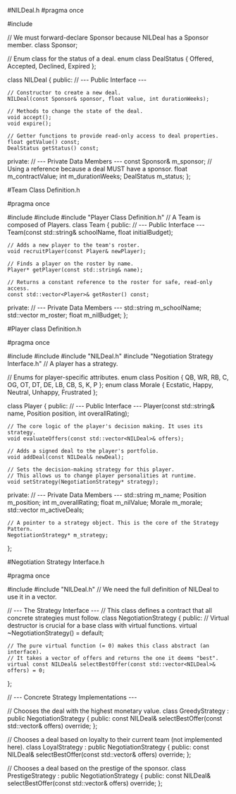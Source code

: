 #NILDeal.h
#pragma once

#include <string>

// We must forward-declare Sponsor because NILDeal has a Sponsor member.
class Sponsor;

// Enum class for the status of a deal.
enum class DealStatus {
    Offered,
    Accepted,
    Declined,
    Expired
};

class NILDeal {
public:
    // --- Public Interface ---

    // Constructor to create a new deal.
    NILDeal(const Sponsor& sponsor, float value, int durationWeeks);

    // Methods to change the state of the deal.
    void accept();
    void expire();

    // Getter functions to provide read-only access to deal properties.
    float getValue() const;
    DealStatus getStatus() const;

private:
    // --- Private Data Members ---
    const Sponsor& m_sponsor; // Using a reference because a deal MUST have a sponsor.
    float m_contractValue;
    int m_durationWeeks;
    DealStatus m_status;
};


#Team Class Definition.h

#pragma once

#include <string>
#include <vector>
#include "Player Class Definition.h" // A Team is composed of Players.
class Team {
public:
    // --- Public Interface ---
    Team(const std::string& schoolName, float initialBudget);

    // Adds a new player to the team's roster.
    void recruitPlayer(const Player& newPlayer);

    // Finds a player on the roster by name.
    Player* getPlayer(const std::string& name);

    // Returns a constant reference to the roster for safe, read-only access.
    const std::vector<Player>& getRoster() const;

private:
    // --- Private Data Members ---
    std::string m_schoolName;
    std::vector<Player> m_roster;
    float m_nilBudget;
};

#Player class Definition.h

#pragma once

#include <string>
#include <vector>
#include "NILDeal.h"
#include "Negotiation Strategy Interface.h" // A player has a strategy.

// Enums for player-specific attributes.
enum class Position { QB, WR, RB, C, OG, OT, DT, DE, LB, CB, S, K, P };
enum class Morale { Ecstatic, Happy, Neutral, Unhappy, Frustrated };


class Player {
public:
    // --- Public Interface ---
    Player(const std::string& name, Position position, int overallRating);

    // The core logic of the player's decision making. It uses its strategy.
    void evaluateOffers(const std::vector<NILDeal>& offers);

    // Adds a signed deal to the player's portfolio.
    void addDeal(const NILDeal& newDeal);

    // Sets the decision-making strategy for this player.
    // This allows us to change player personalities at runtime.
    void setStrategy(NegotiationStrategy* strategy);

private:
    // --- Private Data Members ---
    std::string m_name;
    Position m_position;
    int m_overallRating;
    float m_nilValue;
    Morale m_morale;
    std::vector<NILDeal> m_activeDeals;

    // A pointer to a strategy object. This is the core of the Strategy Pattern.
    NegotiationStrategy* m_strategy;
};

#Negotiation Strategy Interface.h

#pragma once

#include <vector>
#include "NILDeal.h" // We need the full definition of NILDeal to use it in a vector.

// --- The Strategy Interface ---
// This class defines a contract that all concrete strategies must follow.
class NegotiationStrategy {
public:
    // Virtual destructor is crucial for a base class with virtual functions.
    virtual ~NegotiationStrategy() = default;

    // The pure virtual function (= 0) makes this class abstract (an interface).
    // It takes a vector of offers and returns the one it deems "best".
    virtual const NILDeal& selectBestOffer(const std::vector<NILDeal>& offers) = 0;
};


// --- Concrete Strategy Implementations ---

// Chooses the deal with the highest monetary value.
class GreedyStrategy : public NegotiationStrategy {
public:
    const NILDeal& selectBestOffer(const std::vector<NILDeal>& offers) override;
};

// Chooses a deal based on loyalty to their current team (not implemented here).
class LoyalStrategy : public NegotiationStrategy {
public:
    const NILDeal& selectBestOffer(const std::vector<NILDeal>& offers) override;
};

// Chooses a deal based on the prestige of the sponsor.
class PrestigeStrategy : public NegotiationStrategy {
public:
    const NILDeal& selectBestOffer(const std::vector<NILDeal>& offers) override;
};

